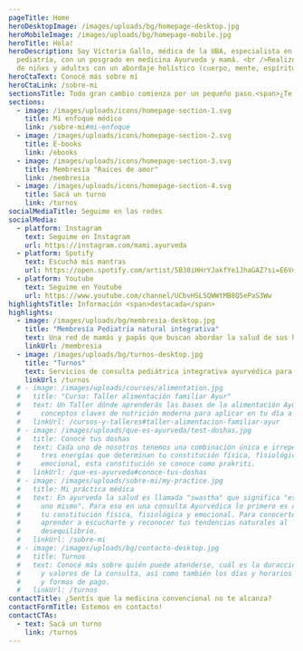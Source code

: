 ```yaml
---
pageTitle: Home
heroDesktopImage: /images/uploads/bg/homepage-desktop.jpg
heroMobileImage: /images/uploads/bg/homepage-mobile.jpg
heroTitle: Hola!
heroDescription: Soy Victoria Gallo, médica de la UBA, especialista en
  pediatría, con un posgrado en medicina Ayurveda y mamá. <br />Realizo atención
  de niñxs y adultxs con un abordaje holístico (cuerpo, mente, espíritu).
heroCtaText: Conocé más sobre mí
heroCtaLink: /sobre-mi
sectionsTitle: Todo gran cambio comienza por un pequeño paso.<span>¿Te animás?</span>
sections:
  - image: /images/uploads/icons/homepage-section-1.svg
    title: Mi enfoque médico
    link: /sobre-mi#mi-enfoque
  - image: /images/uploads/icons/homepage-section-2.svg
    title: E-books
    link: /ebooks
  - image: /images/uploads/icons/homepage-section-3.svg
    title: Membresía "Raices de amor"
    link: /membresia
  - image: /images/uploads/icons/homepage-section-4.svg
    title: Sacá un turno
    link: /turnos
socialMediaTitle: Seguime en las redes
socialMedia:
  - platform: Instagram
    text: Seguime en Instagram
    url: https://instagram.com/mami.ayurveda
  - platform: Spotify
    text: Escuchá mis mantras
    url: https://open.spotify.com/artist/5B30iHHrYJakfYe1JhaGAZ?si=E6VdEHY8Q2WLsE6eaK7wTg&nd=1
  - platform: Youtube
    text: Seguime en Youtube
    url: https://www.youtube.com/channel/UCbvHSL5QWWtMB8Q5ePaS3Ww
highlightsTitle: Información <span>destacada</span>
highlights:
  - image: /images/uploads/bg/membresia-desktop.jpg
    title: "Membresía Pediatría natural integrativa"
    text: Una red de mamás y papás que buscan abordar la salud de sus hijos de manera integral y a través de tratamientos naturales. Si consideras que la medicina convencional hace un uso excesivo de medicación y que no toma en cuenta las características individuales de tu hijo o hija, este espacio es para vos.
    linkUrl: /membresia
  - image: /images/uploads/bg/turnos-desktop.jpg
    title: "Turnos"
    text: Servicios de consulta pediátrica integrativa ayurvédica para niños, adultos, familias y embarazadas. Atención personalizada, diagnóstico integral y tratamientos naturales. Opciones online y presenciales disponibles.
    linkUrl: /turnos
  # - image: /images/uploads/courses/alimentation.jpg
  #   title: "Curso: Taller alimentación familiar Ayur"
  #   text: Un Taller dónde aprenderás las bases de la alimentación Ayurvédica y
  #     conceptos claves de nutrición moderna para aplicar en tu día a día.
  #   linkUrl: /cursos-y-talleres#taller-alimentacion-familiar-ayur
  # - image: /images/uploads/que-es-ayurveda/test-doshas.jpg
  #   title: Conocé tus doshas
  #   text: Cada uno de nosotros tenemos una combinación única e irrepetible de estas
  #     tres energías que determinan tu constitución física, fisiológica y
  #     emocional, esta constitución se conoce como prakriti.
  #   linkUrl: /que-es-ayurveda#conoce-tus-doshas
  # - image: /images/uploads/sobre-mi/my-practice.jpg
  #   title: Mi práctica médica
  #   text: En ayurveda la salud es llamada "swastha" que significa "establecido en
  #     uno mismo". Para eso en una consulta Ayurvédica lo primero es determinar
  #     tu constitución física, fisiológica y emocional. Para conocerte, para
  #     aprender a escucharte y reconocer tus tendencias naturales al
  #     desequilibrio.
  #   linkUrl: /sobre-mi
  # - image: /images/uploads/bg/contacto-desktop.jpg
  #   title: Turnos
  #   text: Conocé más sobre quién puede atenderse, cuál es la duracción, modalidades
  #     y valores de la consulta, así como también los días y horarios de atención
  #     y formas de pago.
  #   linkUrl: /turnos
contactTitle: ¿Sentís que la medicina convencional no te alcanza?
contactFormTitle: Estemos en contacto!
contactCTAs:
  - text: Sacá un turno
    link: /turnos
---
```

